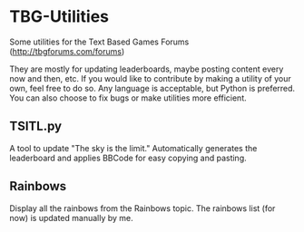 # TBG-Utilities
Some utilities for the Text Based Games Forums (http://tbgforums.com/forums)

They are mostly for updating leaderboards, maybe posting content every now and then, etc.
If you would like to contribute by making a utility of your own, feel free to do so. Any language is acceptable, but Python is preferred. You can also choose to fix bugs or make utilities more efficient.

## TSITL.py
A tool to update "The sky is the limit." Automatically generates the leaderboard and applies BBCode for easy copying and pasting.

## Rainbows
Display all the rainbows from the Rainbows topic. The rainbows list (for now) is updated manually by me.
